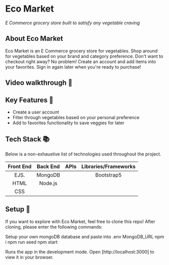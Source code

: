 # Eco Market
<em>E Commerce grocery store built to satisfy any vegetable craving</em>

## About Eco Market
Eco Market is an E Commerce grocery store for vegetables. Shop around for vegetables based on your brand and category preference. Don't want to checkout right away? No problem! Create an account and add items into your favorites. Sign in again later when you're ready to purchase!

## Video walkthrough :movie_camera:


## Key Features :key:
* Create a user account
* Filter through vegetables based on your personal preference
* Add to favorites functionality to save veggies for later

## Tech Stack :books:
Below is a non-exhaustive list of technologies used throughout the project.

Front End | Back End | APIs    | Libraries/Frameworks
:-------: | :------: | :-----: | :------------------: 
EJS.      | MongoDB  |         | Bootstrap5
HTML      | Node.js  |         | 
CSS       |          |         | 

## Setup :rocket:
If you want to explore with Eco Market, feel free to clone this repo! After cloning, please enter the following commands:

Setup your own mongoDB database and paste into .env MongoDB_URL
npm i
npm run seed
npm start

Runs the app in the development mode.
Open [http://localhost:3000] to view it in your browser.
